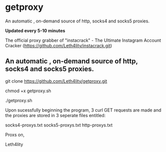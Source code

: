 # getproxy



An automatic , on-demand source of http, socks4 and socks5 proxies.


**Updated every 5-10 minutes**


The official proxy grabber of "instacrack" - The Ultimate Instagram Account Cracker (https://github.com/Leth4lity/instacrack.git)


An automatic , on-demand source of http, socks4 and socks5 proxies.
-----------------------------------------------------------------------------------------------------------------------------------------------------

git clone https://github.com/Leth4lity/getproxy.git

chmod +x getproxy.sh

./getproxy.sh 



Upon sucessfully beginning the program, 3 curl GET requests are made and the proxies are stored in 3 seperate files entitled:

socks4-proxys.txt
socks5-proxys.txt
http-proxys.txt



Proxs on,

Leth4lity
